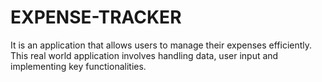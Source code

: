 # EXPENSE-TRACKER
It is an application that allows users to manage their expenses efficiently. This real world application involves handling data, user input and implementing key functionalities.
